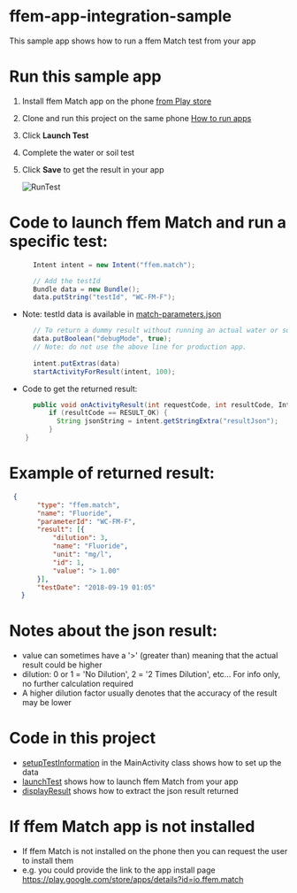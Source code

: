 # ffem-app-integration-sample
This sample app shows how to run a ffem Match test from your app

# Run this sample app

1. Install ffem Match app on the phone [from Play store](https://play.google.com/store/apps/details?id=io.ffem.match)
1. Clone and run this project on the same phone [How to run apps](https://developer.android.com/training/basics/firstapp/running-app) 
1. Click <b>Launch Test</b>
1. Complete the water or soil test  
1. Click <b>Save</b> to get the result in your app

   ![RunTest](https://github.com/foundation-for-environmental-monitoring/ffem-app-integration-sample/assets/4124856/fc0817d6-6dd6-4e35-86e0-dbd5194ca587)


# Code to launch ffem Match and run a specific test:
```java
      Intent intent = new Intent("ffem.match");

      // Add the testId
      Bundle data = new Bundle();
      data.putString("testId", "WC-FM-F");
 ```
- Note: testId data is available in <a href="https://github.com/foundation-for-environmental-monitoring/ffem-match/blob/master/colorCard/match-parameters.json" target="_blank">match-parameters.json</a>

```java      
      // To return a dummy result without running an actual water or soil test
      data.putBoolean("debugMode", true);
      // Note: do not use the above line for production app.
      
      intent.putExtras(data)   
      startActivityForResult(intent, 100);
 ```


- Code to get the returned result:
```java
      public void onActivityResult(int requestCode, int resultCode, Intent intent) {
          if (resultCode == RESULT_OK) {
            String jsonString = intent.getStringExtra("resultJson");
          }
    }
 ```

# Example of returned result:
```json
 {
       "type": "ffem.match",
       "name": "Fluoride",
       "parameterId": "WC-FM-F",
       "result": [{
           "dilution": 3,
           "name": "Fluoride",
           "unit": "mg/l",
           "id": 1,
           "value": "> 1.00"
       }],
       "testDate": "2018-09-19 01:05"
   }
```
# Notes about the json result:

- value can sometimes have a '>' (greater than) meaning that the actual result could be higher
- dilution: 0 or 1 = 'No Dilution', 2 = '2 Times Dilution', etc... For info only, no further calculation required
- A higher dilution factor usually denotes that the accuracy of the result may be lower

# Code in this project

- [setupTestInformation](https://github.com/foundation-for-environmental-monitoring/ffem-app-integration-sample/blob/8ca44d58b85916d72fa7dc3bb96a986c10f0f261/app/src/main/java/io/ffem/integration/MainActivity.kt#L71) in the MainActivity class shows how to set up the data
- [launchTest](https://github.com/foundation-for-environmental-monitoring/ffem-app-integration-sample/blob/8ca44d58b85916d72fa7dc3bb96a986c10f0f261/app/src/main/java/io/ffem/integration/MainActivity.kt#L44) shows how to launch ffem Match from your app
- [displayResult](https://github.com/foundation-for-environmental-monitoring/ffem-app-integration-sample/blob/8ca44d58b85916d72fa7dc3bb96a986c10f0f261/app/src/main/java/io/ffem/integration/MainActivity.kt#L138) shows how to extract the json result returned
  

# If ffem Match app is not installed
- If ffem Match is not installed on the phone then you can request the user to install them
- e.g. you could provide the link to the app install page https://play.google.com/store/apps/details?id=io.ffem.match









